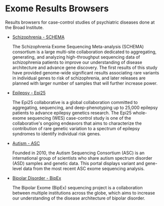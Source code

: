 # Exome Results Browsers

Results browsers for case-control studies of psychiatric diseases done at the Broad Institute.

- [Schizophrenia - SCHEMA](https://schema.broadinstitute.org)

  The Schizophrenia Exome Sequencing Meta-analysis (SCHEMA) consortium is a large multi-site
  collaboration dedicated to aggregating, generating, and analyzing high-throughput sequencing
  data of schizophrenia patients to improve our understanding of disease architecture and
  advance gene discovery. The first results of this study have provided genome-wide significant
  results associating rare variants in individual genes to risk of schizophrenia, and later
  releases are planned with larger number of samples that will further increase power.

- [Epilepsy - Epi25](https://epi25.broadinstitute.org)

  The Epi25 collaborative is a global collaboration committed to aggregating, sequencing,
  and deep-phenotyping up to 25,000 epilepsy patients to advance epilepsy genetics research.
  The Epi25 whole-exome sequencing (WES) case-control study is one of the collaborative's
  ongoing endeavors that aims to characterize the contribution of rare genetic variation to
  a spectrum of epilepsy syndromes to identify individual risk genes.

- [Autism - ASC](https://asc.broadinstitute.org)

  Founded in 2010, the Autism Sequencing Consortium (ASC) is an international group
  of scientists who share autism spectrum disorder (ASD) samples and genetic data.
  This portal displays variant and gene-level data from the most recent ASC exome
  sequencing analysis.

- [Bipolar Disorder - BipEx](https://bipex.broadinstitute.org)

  The Bipolar Exome (BipEx) sequencing project is a collaboration between multiple institutions
  across the globe, which aims to increase our understanding of the disease architecture of
  bipolar disorder.

